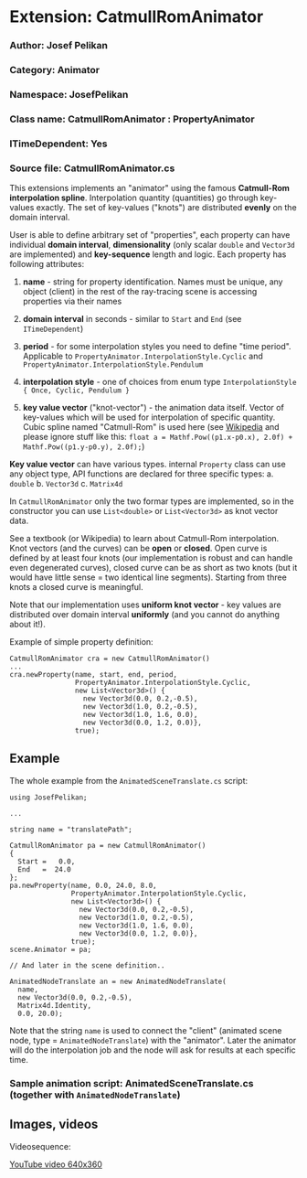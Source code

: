 # Extension: CatmullRomAnimator

### Author: Josef Pelikan

### Category: Animator

### Namespace: JosefPelikan

### Class name: CatmullRomAnimator : PropertyAnimator

### ITimeDependent: Yes

### Source file: CatmullRomAnimator.cs

This extensions implements an "animator" using the famous **Catmull-Rom interpolation
spline**. Interpolation quantity (quantities) go through key-values exactly.
The set of key-values ("knots") are distributed **evenly** on the domain interval.

User is able to define arbitrary set of "properties", each property can have individual
**domain interval**, **dimensionality** (only scalar ``double`` and ``Vector3d`` are implemented)
and **key-sequence** length and logic. Each property has following attributes:

1. **name** - string for property identification. Names must be unique, any object (client) in the
   rest of the ray-tracing scene is accessing properties via their names

2. **domain interval** in seconds - similar to ``Start`` and ``End`` (see ``ITimeDependent``)

3. **period** - for some interpolation styles you need to define "time period". Applicable
   to ``PropertyAnimator.InterpolationStyle.Cyclic`` and
   ``PropertyAnimator.InterpolationStyle.Pendulum``

4. **interpolation style** - one of choices from enum type
   ``InterpolationStyle { Once, Cyclic, Pendulum }``

5. **key value vector** ("knot-vector") - the animation data itself. Vector of key-values
   which will be used for interpolation of specific quantity. Cubic spline named "Catmull-Rom"
   is used here (see [Wikipedia](https://en.wikipedia.org/wiki/Centripetal_Catmull%E2%80%93Rom_spline)
   and please ignore stuff like this:
   ``float a = Mathf.Pow((p1.x-p0.x), 2.0f) + Mathf.Pow((p1.y-p0.y), 2.0f);``)

**Key value vector** can have various types. internal ``Property`` class can use any
object type, API functions are declared for three specific types:
a. ``double``
b. ``Vector3d``
c. ``Matrix4d``

In ``CatmullRomAnimator`` only the two formar types are implemented, so in the constructor
you can use ``List<double>`` or ``List<Vector3d>`` as knot vector data.

See a textbook (or Wikipedia) to learn about Catmull-Rom interpolation.
Knot vectors (and the curves) can be **open** or **closed**. Open curve is defined
by at least four knots (our implementation is robust and can handle even degenerated curves),
closed curve can be as short as two knots (but it would have little sense = two identical line
segments). Starting from three knots a closed curve is meaningful.

Note that our implementation uses **uniform knot vector** - key values are distributed
over domain interval **uniformly** (and you cannot do anything about it!).

Example of simple property definition:
```
CatmullRomAnimator cra = new CatmullRomAnimator()
...
cra.newProperty(name, start, end, period,
                PropertyAnimator.InterpolationStyle.Cyclic,
                new List<Vector3d>() {
                  new Vector3d(0.0, 0.2,-0.5),
                  new Vector3d(1.0, 0.2,-0.5),
                  new Vector3d(1.0, 1.6, 0.0),
                  new Vector3d(0.0, 1.2, 0.0)},
                true);

```

## Example

The whole example from the ``AnimatedSceneTranslate.cs`` script:
```
using JosefPelikan;

...

string name = "translatePath";

CatmullRomAnimator pa = new CatmullRomAnimator()
{
  Start =   0.0,
  End   =  24.0
};
pa.newProperty(name, 0.0, 24.0, 8.0,
               PropertyAnimator.InterpolationStyle.Cyclic,
               new List<Vector3d>() {
                 new Vector3d(0.0, 0.2,-0.5),
                 new Vector3d(1.0, 0.2,-0.5),
                 new Vector3d(1.0, 1.6, 0.0),
                 new Vector3d(0.0, 1.2, 0.0)},
               true);
scene.Animator = pa;

// And later in the scene definition..

AnimatedNodeTranslate an = new AnimatedNodeTranslate(
  name,
  new Vector3d(0.0, 0.2,-0.5),
  Matrix4d.Identity,
  0.0, 20.0);

```
Note that the string ``name`` is used to connect the "client" (animated
scene node, type = ``AnimatedNodeTranslate``) with the "animator".
Later the animator will do the interpolation job and the node will ask
for results at each specific time.

### Sample animation script: AnimatedSceneTranslate.cs (together with ``AnimatedNodeTranslate``)

## Images, videos

Videosequence:

[YouTube video 640x360](https://youtu.be/VaVWIyBfSjM)

